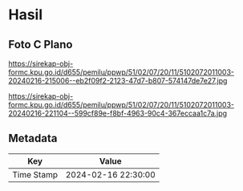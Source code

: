 # Hasil

## Foto C Plano

https://sirekap-obj-formc.kpu.go.id/d655/pemilu/ppwp/51/02/07/20/11/5102072011003-20240216-215006--eb2f09f2-2123-47d7-b807-574147de7e27.jpg

https://sirekap-obj-formc.kpu.go.id/d655/pemilu/ppwp/51/02/07/20/11/5102072011003-20240216-221104--599cf89e-f8bf-4963-90c4-367eccaa1c7a.jpg


## Metadata

| Key        | Value               |
| ---------- | ------------------- |
| Time Stamp | 2024-02-16 22:30:00 |



